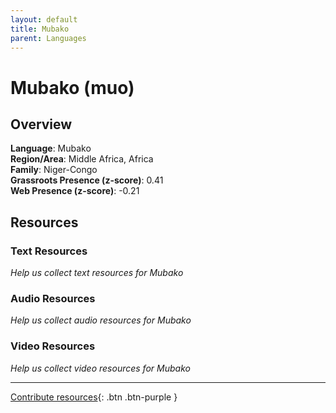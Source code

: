 ```yaml
---
layout: default
title: Mubako
parent: Languages
---
```


# Mubako (muo)

## Overview

**Language**: Mubako  
**Region/Area**: Middle Africa, Africa  
**Family**: Niger-Congo  
**Grassroots Presence (z-score)**: 0.41  
**Web Presence (z-score)**: -0.21  

## Resources

### Text Resources
*Help us collect text resources for Mubako*

### Audio Resources
*Help us collect audio resources for Mubako*

### Video Resources
*Help us collect video resources for Mubako*

---

[Contribute resources](https://forms.office.com/e/1SfLJx3u1r){: .btn .btn-purple }
